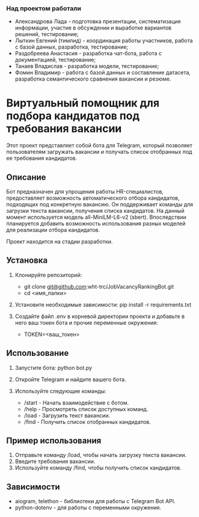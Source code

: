 ### Над проектом работали

* Александрова Лада - подготовка презентации, систематизация информации, участие в обсуждении и выработке вариантов решений, тестирование; 
* Лыткин Евгений (тимлид) - координация работы участников, работа с базой данных, разработка, тестирование;
* Раздобреева Анастасия - разработка чат-бота, работа с документацией, тестирование;
* Танаев Владислав - разработка модели, тестирование;
* Фомин Владимир - работа с базой данных и составление датасета, разработка семантического сравнения вакансии и резюме.

# Виртуальный помощник для подбора кандидатов под требования вакансии

Этот проект представляет собой бота для Telegram, который позволяет пользователям загружать вакансии и получать список отобранных под ее требования кандидатов.

## Описание

Бот предназначен для упрощения работы HR-специалистов, предоставляет возможность автоматического отбора кандидатов, подходящих под конкретную вакансию. Он поддерживает команды для загрузки текста вакансии, получения списка кандидатов. На данный момент используется модель all-MiniLM-L6-v2 (sbert). Впоследствии планируется добавить возможность использования разных моделей для реализации отбора кандидатов.

Проект находится на стадии разработки.


## Установка

1. Клонируйте репозиторий:

   * git clone git@github.com:wht-trc/JobVacancyRankingBot.git
   * cd <имя_папки>

2. Установите необходимые зависимости:
    pip install -r requirements.txt

3. Создайте файл .env в корневой директории проекта и добавьте в него ваш токен бота и прочие переменные окружения:
    
    * TOKEN=<ваш_токен>

## Использование

1. Запустите бота:
    python bot.py

2. Откройте Telegram и найдите вашего бота.

3. Используйте следующие команды:

    * /start - Начать взаимодействие с ботом.
    * /help - Просмотреть список доступных команд.
    * /load - Загрузить текст вакансии.
    * /find - Получить список отобранных кандидатов.

## Пример использования

1. Отправьте команду /load, чтобы начать загрузку текста вакансии.
2. Введите требования вакансии.
3. Используйте команду /find, чтобы получить список кандидатов.

## Зависимости

* aiogram, telethon - библиотеки для работы с Telegram Bot API.
* python-dotenv - для работы с переменными окружения.
